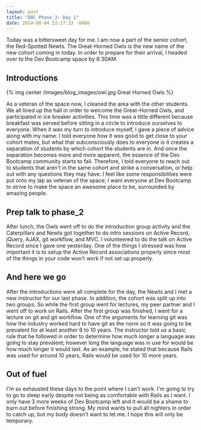```yaml
---
layout: post
title: "DBC Phase_3: Day 1"
date: 2014-08-04 22:17:33 -0400
---
```


Today was a bittersweet day for me. I am now a part of the senior cohort, the Red-Spotted Newts. The Great-Horned Owls is the new name of the new cohort coming in today. In order to prepare for their arrival, I headed over to the Dev Bootcamp space by 8:30AM.

<!--more-->

## Introductions

{% img center /images/blog_images/owl.jpg Great Horned Owls %}

As a veteran of the space now, I cleaned the area with the other students. We all lined up the hall in order to welcome the Great-Horned Owls, and participated in ice breaker activities. This time was a little different because breakfast was served before sitting in a circle to introduce ourselves to everyone. When it was my turn to introduce myself, I gave a piece of advice along with my name. I told everyone how it was good to get close to your cohort mates, but what that subconsciously does to everyone is it creates a separation of students by which cohort the students are in. And once the separation becomes more and more apparent, the essence of the Dev Bootcamp community starts to fail. Therefore, I told everyone to reach out to students that aren't in the same cohort and strike a conversation, or help out with any questions they may have. I feel like some responsibilities were put onto my lap as veteran of the space; I want everyone at Dev Bootcamp to strive to make the space an awesome place to be, surrounded by amazing people.

## Prep talk to phase_2

After lunch, the Owls went off to do the introduction group activity and the Caterpillars and Newts got together to do intro sessions on Active Record, jQuery, AJAX, git workflow, and MVC. I volunteered to do the talk on Active Record since I gave one yesterday. One of the things I stressed was how important it is to setup the Active Record associations properly since most of the things in your code won't work if not set up properly.

## And here we go

After the introductions were all complete for the day, the Newts and I met a new instructor for our last phase. In addition, the cohort was split up into two groups. So while the first group went for lectures, my peer partner and I went off to work on Rails. After the first group was finished, I went for a lecture on git and git workflow. One of the arguments for learning git was how the industry worked hard to have git as the norm so it was going to be prevalent for at least another 9 to 10 years. The instructor told us a basic rule that he followed in order to determine how much longer a language was going to stay prevalent; however long the language was in use for would be how much longer it would last. As an example, he stated that because Rails was used for around 10 years, Rails would be used for 10 more years.

## Out of fuel

I'm so exhausted these days to the point where I can't work. I'm going to try to go to sleep early despite not being as comfortable with Rails as I want. I only have 3 more weeks of Dev Bootcamp left and it would be a shame to burn out before finishing strong. My mind wants to pull all nighters in order to catch up, but my body doesn't want to let me. I hope this will only be temporary.